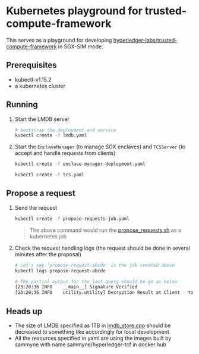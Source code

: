 # Kubernetes playground for trusted-compute-framework 

This serves as a playground for developing 
[hyperledger-labs/trusted-compute-framework](https://github.com/hyperledger-labs/trusted-compute-framework)
in SGX-SIM mode.

## Prerequisites
- kubectl-v1.15.2
- a kubernetes cluster

## Running 

1. Start the LMDB server
    ```bash
    # bootstrap the deployment and service
    kubectl create -f lmdb.yaml
    ```
2. Start the `EnclaveManager` (to manage SGX enclaves) and `TCSServer` (to 
   accept and handle requests from clients)  
    ```bash
    kubectl create -f enclave-manager-deployment.yaml

    kubectl create -f tcs.yaml
    ```

## Propose a request
1. Send the request 
    ```bash
    kubectl create -f propose-requests-job.yaml
    ```

    > The above command would run the 
    > [propose_requests.sh](./scripts/propose_requests.sh) as a kubernetes job

2. Check the request handling logs (the request should be done in several 
   minutes after the proposal)
    ```bash
    # Let's say 'propose-request-abcde' is the job created above
    kubectl logs propose-request-abcde

    # The partial output for the last query should be go as below
    [23:20:36 INFO    __main__] Signature Verified
    [23:20:36 INFO    utility.utility] Decryption Result at Client - You have a risk of 71% to have heart disease. 
    ```

## Heads up
- The size of LMDB specified as 1TB in 
  [lmdb_store.cpp](../../tc/sgx/common/packages/db_store/lmdb_store.cpp) should 
  be decreased to something like accordingly for local development
- All the resources specified in yaml are using the images built by sammyne with
  name sammyne/hyperledger-tcf in docker hub
